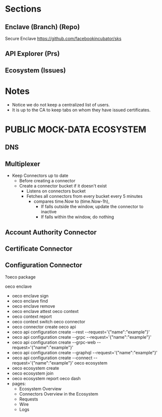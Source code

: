 # Sections
## Enclave (Branch) (Repo)
Secure Enclave
https://github.com/facebookincubator/sks
## API Explorer (Prs)
## Ecosystem (Issues)


# Notes
- Notice we do not keep a centralized list of users. 
- It is up to the CA to keep tabs on whom they have issued certificates.

# PUBLIC MOCK-DATA ECOSYSTEM
## DNS
## Multiplexer
- Keep Connectors up to date
  - Before creating a connector
  - Create a connector bucket if it doesn't exist
    - Listens on connectors bucket
    - Fetches all connectors from every bucket every 5 minutes
      - compares time.Now to (time.Now-1h),
        - If falls outside the window, update the connector to inactive
        - If falls within the window, do nothing
## Account Authority Connector
## Certificate Connector
## Configuration Connector
?oeco package


oeco enclave
  - oeco enclave sign
  - oeco enclave find
  - oeco enclave remove
  - oeco enclave attest
oeco context
  - oeco context report
  - oeco context switch
oeco connector
  - oeco connector create
oeco api
  - oeco api configuration create --rest --request='{"name":"example"}'
  - oeco api configuration create --grpc --request='{"name":"example"}'
  - oeco api configuration create --grpc-web --request='{"name":"example"}'
  - oeco api configuration create --graphql --request='{"name":"example"}'
  - oeco api configuration create --connect --request='{"name":"example"}'
oeco ecosystem
  - oeco ecosystem create
  - oeco ecosystem join
  - oeco ecosystem report
oeco dash
  - pages:
    - Ecosystem Overview
    - Connectors Overview in the Ecosystem
    - Requests
    - Wire
    - Logs

